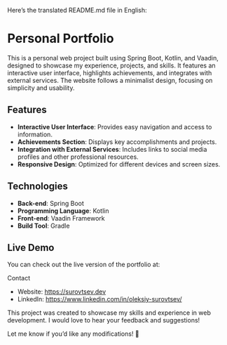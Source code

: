 Here’s the translated README.md file in English:

# Personal Portfolio

This is a personal web project built using Spring Boot, Kotlin, and Vaadin, designed to showcase my experience, projects, and skills. It features an interactive user interface, highlights achievements, and integrates with external services. The website follows a minimalist design, focusing on simplicity and usability.

## Features

- **Interactive User Interface**: Provides easy navigation and access to information.
- **Achievements Section**: Displays key accomplishments and projects.
- **Integration with External Services**: Includes links to social media profiles and other professional resources.
- **Responsive Design**: Optimized for different devices and screen sizes.

## Technologies

- **Back-end**: Spring Boot
- **Programming Language**: Kotlin
- **Front-end**: Vaadin Framework
- **Build Tool**: Gradle

## Live Demo

You can check out the live version of the portfolio at:

Contact
 
-	Website: https://surovtsev.dev
-   LinkedIn: https://www.linkedin.com/in/oleksiy-surovtsev/

This project was created to showcase my skills and experience in web development. I would love to hear your feedback and suggestions!

Let me know if you’d like any modifications! 🚀